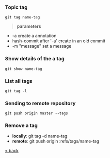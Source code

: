 
### Topic tag
	git tag name-tag
> **parameters**
* -a create a annotation
* hash-commit after '-a' create in an old commit
* -m "message" set a message

### Show details of the a tag
	git show name-tag
	
### List all tags
	git tag -l

### Sending to remote repository
	git push origin master --tags

### Remove a tag
* **locally**: git tag -d name-tag
* **remote**: git push origin :refs/tags/name-tag

[&laquo; back](https://github.com/MRCardoso/git-code/blob/master/topics/checkout.md)
